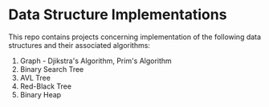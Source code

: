 # Data Structure Implementations

This repo contains projects concerning implementation of the following data structures and their associated algorithms:

1. Graph - Djikstra's Algorithm, Prim's Algorithm
2. Binary Search Tree
3. AVL Tree
4. Red-Black Tree
5. Binary Heap